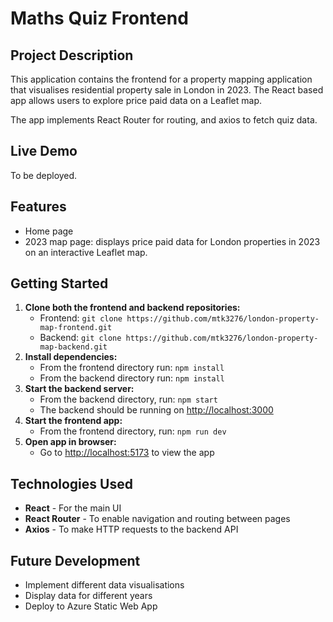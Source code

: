 # Maths Quiz Frontend

## Project Description
This application contains the frontend for a property mapping application that visualises residential property sale in London in 2023. The React based app allows users to explore price paid data on a Leaflet map. 

The app implements React Router for routing, and axios to fetch quiz data. 

## Live Demo
To be deployed.

## Features
- Home page
- 2023 map page: displays price paid data for London properties in 2023 on an interactive Leaflet map.

## Getting Started
1. **Clone both the frontend and backend repositories:**
    - Frontend: `git clone https://github.com/mtk3276/london-property-map-frontend.git`
    - Backend: `git clone https://github.com/mtk3276/london-property-map-backend.git`
2. **Install dependencies:** 
    - From the frontend directory run: `npm install`
    - From the backend directory run: `npm install`
3. **Start the backend server:**
    - From the backend directory, run: `npm start`
    - The backend should be running on [http://localhost:3000](http://localhost:3000)
4. **Start the frontend app:**
    - From the frontend directory, run: `npm run dev`
5. **Open app in browser:** 
    - Go to [http://localhost:5173](http://localhost:5173) to view the app

## Technologies Used
- **React** - For the main UI 
- **React Router** - To enable navigation and routing between pages
- **Axios** - To make HTTP requests to the backend API

## Future Development
- Implement different data visualisations
- Display data for different years
- Deploy to Azure Static Web App